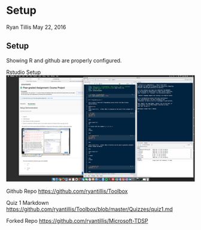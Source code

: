 Setup
================
Ryan Tillis
May 22, 2016

Setup
-----

Showing R and github are properly configured.

Rstudio Setup ![Caption for the picture.](setup.png)

Github Repo <https://github.com/ryantillis/Toolbox>

Quiz 1 Markdown <https://github.com/ryantillis/Toolbox/blob/master/Quizzes/quiz1.md>

Forked Repo <https://github.com/ryantillis/Microsoft-TDSP>
